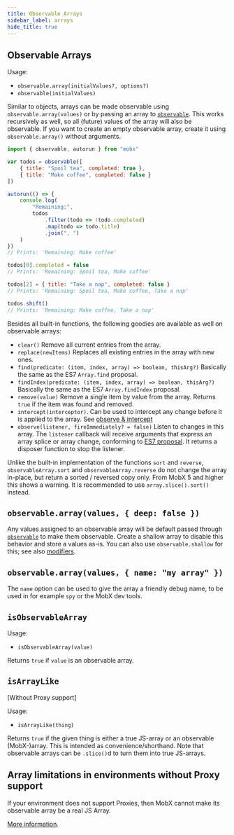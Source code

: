 ```yaml
---
title: Observable Arrays
sidebar_label: arrays
hide_title: true
---
```


## Observable Arrays

Usage:

-   `observable.array(initialValues?, options?)`
-   `observable(initialValues)`

Similar to objects, arrays can be made observable using `observable.array(values)` or by passing an array to [`observable`](observable.md).
This works recursively as well, so all (future) values of the array will also be observable. If you want to create an empty observable array, create it using
`observable.array()` without arguments.

```javascript
import { observable, autorun } from "mobx"

var todos = observable([
    { title: "Spoil tea", completed: true },
    { title: "Make coffee", completed: false }
])

autorun(() => {
    console.log(
        "Remaining:",
        todos
            .filter(todo => !todo.completed)
            .map(todo => todo.title)
            .join(", ")
    )
})
// Prints: 'Remaining: Make coffee'

todos[0].completed = false
// Prints: 'Remaining: Spoil tea, Make coffee'

todos[2] = { title: "Take a nap", completed: false }
// Prints: 'Remaining: Spoil tea, Make coffee, Take a nap'

todos.shift()
// Prints: 'Remaining: Make coffee, Take a nap'
```

Besides all built-in functions, the following goodies are available as well on observable arrays:

-   `clear()` Remove all current entries from the array.
-   `replace(newItems)` Replaces all existing entries in the array with new ones.
-   `find(predicate: (item, index, array) => boolean, thisArg?)` Basically the same as the ES7 `Array.find` proposal.
-   `findIndex(predicate: (item, index, array) => boolean, thisArg?)` Basically the same as the ES7 `Array.findIndex` proposal.
-   `remove(value)` Remove a single item by value from the array. Returns `true` if the item was found and removed.
-   `intercept(interceptor)`. Can be used to intercept any change before it is applied to the array. See [observe & intercept](observe.md)
-   `observe(listener, fireImmediately? = false)` Listen to changes in this array. The `listener` callback will receive arguments that express an array splice or array change, conforming to [ES7 proposal](https://developer.mozilla.org/en-US/docs/Web/JavaScript/Reference/Global_Objects/Array/observe). It returns a disposer function to stop the listener.

Unlike the built-in implementation of the functions `sort` and `reverse`, `observableArray.sort` and `observableArray.reverse` do not change the array in-place, but return a sorted / reversed copy only. From MobX 5 and higher this shows a warning. It is recommended to use `array.slice().sort()` instead.

## `observable.array(values, { deep: false })`

Any values assigned to an observable array will be default passed through [`observable`](observable.md) to make them observable.
Create a shallow array to disable this behavior and store a values as-is. You
can also use `observable.shallow` for this; see also [modifiers](modifiers.md).

## `observable.array(values, { name: "my array" })`

The `name` option can be used to give the array a friendly debug name, to be used in for example `spy` or the MobX dev tools.

## `isObservableArray`

Usage:

-   `isObservableArray(value)`

Returns `true` if `value` is an observable array.

## `isArrayLike`

[Without Proxy support]

Usage:

-   `isArrayLike(thing)`

Returns `true` if the given thing is either a true JS-array or an observable (MobX-)array. This is intended as convenience/shorthand. Note that observable arrays can be `.slice()`d to turn them into true JS-arrays.

## Array limitations in environments without Proxy support

If your environment does not support Proxies, then MobX cannot make its observable array be a real JS Array.

[More information](../best/limitations-without-proxies.md).
